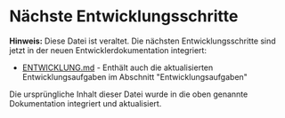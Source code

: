 # Nächste Entwicklungsschritte

**Hinweis:** Diese Datei ist veraltet. Die nächsten Entwicklungsschritte sind jetzt in der neuen Entwicklerdokumentation integriert:

- [ENTWICKLUNG.md](./ENTWICKLUNG.md) - Enthält auch die aktualisierten Entwicklungsaufgaben im Abschnitt "Entwicklungsaufgaben"

Die ursprüngliche Inhalt dieser Datei wurde in die oben genannte Dokumentation integriert und aktualisiert.
